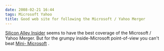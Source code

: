 ```yaml
---
date: 2008-02-21 16:44
tags: Microsoft Yahoo
title: Good web site for following the Microsoft / Yahoo Merger
---
```


[Silicon Alley Insider](http://www.alleyinsider.com/microsoft-yahoo/) seems to
have the best coverage of the Microsoft / Yahoo Merger. But for the grumpy
inside-Microsoft point-of-view you can't beat [Mini-
Microsoft](http://minimsft.blogspot.com/) .
